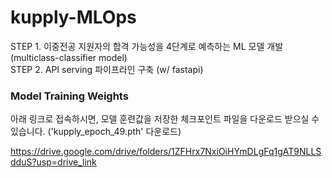 # kupply-MLOps

STEP 1. 이중전공 지원자의 합격 가능성을 4단계로 예측하는 ML 모델 개발 (multiclass-classifier model) \
STEP 2. API serving 파이프라인 구축 (w/ fastapi)


### Model Training Weights
아래 링크로 접속하시면, 모델 훈련값을 저장한 체크포인트 파일을 다운로드 받으실 수 있습니다.
('kupply_epoch_49.pth' 다운로드)

https://drive.google.com/drive/folders/1ZFHrx7NxiOiHYmDLgFq1gAT9NLLSdduS?usp=drive_link
